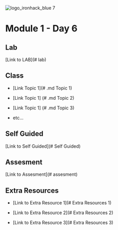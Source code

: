 ![logo_ironhack_blue 7](https://user-images.githubusercontent.com/23629340/40541063-a07a0a8a-601a-11e8-91b5-2f13e4e6b441.png)

# Module 1 - Day 6


## Lab 

[Link to LAB](# lab)


## Class

- [Link Topic 1](# .md Topic 1)

- [Link Topic 1] (# .md Topic 2)

- [Link Topic 1] (# .md Topic 3)

- etc...


## Self Guided

[Link to Self Guided](# Self Guided)


## Assesment 

[Link to Assesment](# assesment)


## Extra Resources

- [Link to Extra Resource 1](# Extra Resources 1)

- [Link to Extra Resource 2](# Extra Resources 2)

- [Link to Extra Resource 3](# Extra Resources 3)
